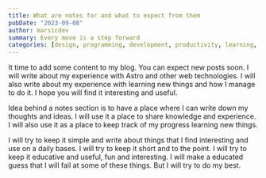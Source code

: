 ```yaml
---
title: What are notes for and what to expect from them
pubDate: "2023-09-08"
author: marsicdev
summary: Every move is a step forward
categories: [design, programming, development, productivity, learning, writing]
---
```


It time to add some content to my blog. You can expect new posts soon. I will write about my experience with Astro and other web technologies. I will also write about my experience with learning new things and how I manage to do it. I hope you will find it interesting and useful.

Idea behind a notes section is to have a place where I can write down my thoughts and ideas. I will use it a place to share knowledge and experience. I will also use it as a place to keep track of my progress learning new things.

I will try to keep it simple and write about things that I find interesting and use on a daily bases. I will try to keep it short and to the point. I will try to keep it educative and useful, fun and interesting. I will make a educated guess that I will fail at some of these things. But I will try to do my best.
